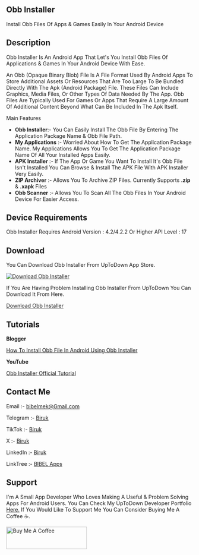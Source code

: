 <!DOCTYPE html>
<html lang="en">
<head>
</head>
<body>

<h2>Obb Installer</h2>

Install Obb Files Of Apps &amp; Games Easily In Your Android Device

<h2>Description</h2>

<p>
 Obb Installer Is An Android App That Let's You Install Obb Files Of Applications & Games In Your Android Device With Ease.

An Obb (Opaque Binary Blob) File Is A File Format Used By Android Apps To Store Additional Assets Or Resources That Are Too Large To Be Bundled Directly With The Apk (Android Package) File. These Files Can Include Graphics, Media Files, Or Other Types Of Data Needed By The App. Obb Files Are Typically Used For Games Or Apps That Require A Large Amount Of Additional Content Beyond What Can Be Included In The Apk Itself.

Main Features
 <ul>
 <li><b>Obb Installer</b>:- You Can Easily Install The Obb File By Entering The Application Package Name & Obb File Path.</li>

<li><b>My Applications</b> :- Worried About How To Get The Application Package Name. My Applications Allows You To Get The Application Package Name Of All Your Installed Apps Easily.</li>

<li><b>APK Installer</b> :- If The App Or Game You Want To Install It's Obb File Isn't Installed You Can Browse & Install The APK File With APK Installer Very Easily.</li>

<li><b>ZIP Archiver</b> :- Allows You To Archive ZIP Files. Currently Supports <b>.zip</b> & <b>.xapk</b> Files</li>

<li><b>Obb Scanner</b> :- Allows You To Scan All The Obb Files In Your Android Device For Easier Access.</li>
</ul>

<h2>Device Requirements</h2>

Obb Installer Requires 
Android Version : 4.2/4.2.2 Or Higher 
API Level : 17
<h2>Download</h2>

You Can Download Obb Installer From UpToDown App Store.

<a href='https://obb-installer.en.uptodown.com/android' title='Download Obb Installer' >
                <img src='https://stc.utdstc.com/img/mediakit/download-gio-big-b.png' alt='Download Obb Installer'>
                </a>

If You Are Having Problem Installing Obb Installer From UpToDown You Can Download It From Here.

<a href="https://github.com/user-attachments/files/16101779/Obb.Installer_4.0.zip">Download Obb Installer</a>

<h2>Tutorials</h2>

<b>Blogger</b>

<a href="http://bibelapps2016.blogspot.com/2024/04/how-to-install-obb-file-in-android.html">How To Install Obb File In Android Using Obb Installer</a>

<b>YouTube</b>

<a href="https://youtu.be/MamYFlIT0Es">Obb Installer Official Tutorial</a>

<h2>Contact Me</h2>

Email :- <a href="mailto: bibelmek@Gmail.com">bibelmek@Gmail.com</a>

Telegram :- <a href="https://t.me/SE_BIBEL_MEK">Biruk</a>

TikTok :- <a href="https://tiktok.com/@se_bibel_mek">Biruk</a>

X :- <a href="https://x.com/SE_BIBEL_MEK">Biruk</a>

LinkedIn :- <a href="https://www.linkedin.com/in/biruk-belihu-3355922a0?utm_source=share&utm_campaign=share_via&utm_content=profile&utm_medium=android_app">Biruk</a>

LinkTree :- <a href="https://linktr.ee/bibel_apps">BIBEL Apps</a>

<h2>Support</h2>

I'm A Small App Developer Who Loves Making A Useful & Problem Solving Apps For Android Users. You Can Check My UpToDown Developer Portfolio <a href="https://en.uptodown.com/developer/bibel-apps">Here.</a> If You Would Like To Support Me You Can Consider Buying Me A Coffee ☕.

<a href="https://www.buymeacoffee.com/birukbelihumekonnen" target="_blank"><img src="https://cdn.buymeacoffee.com/buttons/v2/default-yellow.png" alt="Buy Me A Coffee" style="height: 60px !important;width: 217px !important;"></a>
</body>
</html>	
